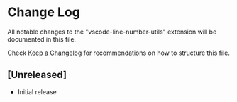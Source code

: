 # Change Log

All notable changes to the "vscode-line-number-utils" extension will be documented in this file.

Check [Keep a Changelog](http://keepachangelog.com/) for recommendations on how to structure this file.

## [Unreleased]

- Initial release
